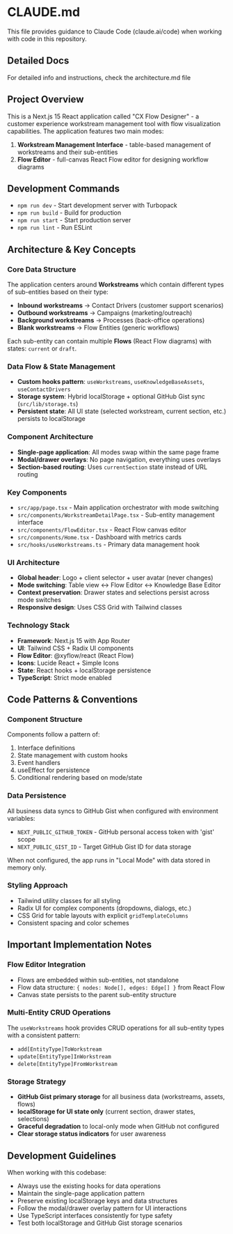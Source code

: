 # CLAUDE.md

This file provides guidance to Claude Code (claude.ai/code) when working with code in this repository.

## Detailed Docs

For detailed info and instructions, check the architecture.md file

## Project Overview

This is a Next.js 15 React application called "CX Flow Designer" - a customer experience workstream management tool with flow visualization capabilities. The application features two main modes:
1. **Workstream Management Interface** - table-based management of workstreams and their sub-entities
2. **Flow Editor** - full-canvas React Flow editor for designing workflow diagrams

## Development Commands

- `npm run dev` - Start development server with Turbopack
- `npm run build` - Build for production
- `npm run start` - Start production server
- `npm run lint` - Run ESLint

## Architecture & Key Concepts

### Core Data Structure
The application centers around **Workstreams** which contain different types of sub-entities based on their type:
- **Inbound workstreams** → Contact Drivers (customer support scenarios)
- **Outbound workstreams** → Campaigns (marketing/outreach)
- **Background workstreams** → Processes (back-office operations)
- **Blank workstreams** → Flow Entities (generic workflows)

Each sub-entity can contain multiple **Flows** (React Flow diagrams) with states: `current` or `draft`.

### Data Flow & State Management
- **Custom hooks pattern**: `useWorkstreams`, `useKnowledgeBaseAssets`, `useContactDrivers`
- **Storage system**: Hybrid localStorage + optional GitHub Gist sync (`src/lib/storage.ts`)
- **Persistent state**: All UI state (selected workstream, current section, etc.) persists to localStorage

### Component Architecture
- **Single-page application**: All modes swap within the same page frame
- **Modal/drawer overlays**: No page navigation, everything uses overlays
- **Section-based routing**: Uses `currentSection` state instead of URL routing

### Key Components
- `src/app/page.tsx` - Main application orchestrator with mode switching
- `src/components/WorkstreamDetailPage.tsx` - Sub-entity management interface
- `src/components/FlowEditor.tsx` - React Flow canvas editor
- `src/components/Home.tsx` - Dashboard with metrics cards
- `src/hooks/useWorkstreams.ts` - Primary data management hook

### UI Architecture
- **Global header**: Logo + client selector + user avatar (never changes)
- **Mode switching**: Table view ↔ Flow Editor ↔ Knowledge Base Editor
- **Context preservation**: Drawer states and selections persist across mode switches
- **Responsive design**: Uses CSS Grid with Tailwind classes

### Technology Stack
- **Framework**: Next.js 15 with App Router
- **UI**: Tailwind CSS + Radix UI components
- **Flow Editor**: @xyflow/react (React Flow)
- **Icons**: Lucide React + Simple Icons
- **State**: React hooks + localStorage persistence
- **TypeScript**: Strict mode enabled

## Code Patterns & Conventions

### Component Structure
Components follow a pattern of:
1. Interface definitions
2. State management with custom hooks
3. Event handlers
4. useEffect for persistence
5. Conditional rendering based on mode/state

### Data Persistence
All business data syncs to GitHub Gist when configured with environment variables:
- `NEXT_PUBLIC_GITHUB_TOKEN` - GitHub personal access token with 'gist' scope
- `NEXT_PUBLIC_GIST_ID` - Target GitHub Gist ID for data storage

When not configured, the app runs in "Local Mode" with data stored in memory only.

### Styling Approach
- Tailwind utility classes for all styling
- Radix UI for complex components (dropdowns, dialogs, etc.)
- CSS Grid for table layouts with explicit `gridTemplateColumns`
- Consistent spacing and color schemes

## Important Implementation Notes

### Flow Editor Integration
- Flows are embedded within sub-entities, not standalone
- Flow data structure: `{ nodes: Node[], edges: Edge[] }` from React Flow
- Canvas state persists to the parent sub-entity structure

### Multi-Entity CRUD Operations
The `useWorkstreams` hook provides CRUD operations for all sub-entity types with a consistent pattern:
- `add[EntityType]ToWorkstream`
- `update[EntityType]InWorkstream`  
- `delete[EntityType]FromWorkstream`

### Storage Strategy
- **GitHub Gist primary storage** for all business data (workstreams, assets, flows)
- **localStorage for UI state only** (current section, drawer states, selections)
- **Graceful degradation** to local-only mode when GitHub not configured
- **Clear storage status indicators** for user awareness

## Development Guidelines

When working with this codebase:
- Always use the existing hooks for data operations
- Maintain the single-page application pattern
- Preserve existing localStorage keys and data structures
- Follow the modal/drawer overlay pattern for UI interactions
- Use TypeScript interfaces consistently for type safety
- Test both localStorage and GitHub Gist storage scenarios